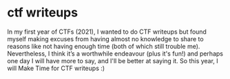# ctf writeups
In my first year of CTFs (2021), I wanted to do CTF writeups but found myself making excuses from having almost no knowledge to share to reasons like not having enough time (both of which still trouble me). Nevertheless, I think it’s a worthwhile endeavour (plus it's fun!) and perhaps one day I will have more to say, and I'll be better at saying it. So this year, I will Make Time for CTF writeups :) 
